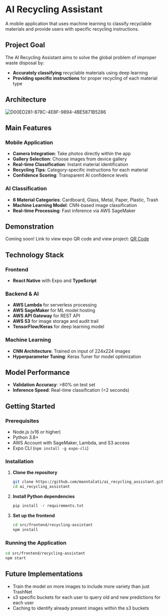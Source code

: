 # AI Recycling Assistant

A mobile application that uses machine learning to classify recyclable materials and provide users with specific recycling instructions.

## Project Goal

The AI Recycling Assistant aims to solve the global problem of improper waste disposal by:
- **Accurately classifying** recyclable materials using deep learning
- **Providing specific instructions** for proper recycling of each material type

## Architecture

![D00ED281-878C-4E8F-9894-4BE5871B5286](https://github.com/user-attachments/assets/8ccd539a-d071-4678-81a3-6a7c3d7228bc)

## Main Features

### Mobile Application
- **Camera Integration**: Take photos directly within the app
- **Gallery Selection**: Choose images from device gallery
- **Real-time Classification**: Instant material identification
- **Recycling Tips**: Category-specific instructions for each material
- **Confidence Scoring**: Transparent AI confidence levels

### AI Classification
- **6 Material Categories**: Cardboard, Glass, Metal, Paper, Plastic, Trash
- **Machine Learning Model**: CNN-based image classification
- **Real-time Processing**: Fast inference via AWS SageMaker

## Demonstration
Coming soon!
Link to view expo QR code and view project: [QR Code](https://expo.dev/preview/update?message=updates&updateRuntimeVersion=1.0.0&createdAt=2025-07-05T15%3A47%3A17.334Z&slug=exp&projectId=43376e04-454e-49c9-82ea-ca2123549bac&group=cf80674f-d242-40d0-8aa8-9ef9f35f2bd1)

## Technology Stack

### Frontend
- **React Native** with Expo and **TypeScript**

### Backend & AI
- **AWS Lambda** for serverless processing
- **AWS SageMaker** for ML model hosting
- **AWS API Gateway** for REST API
- **AWS S3** for image storage and audit trail
- **TensorFlow/Keras** for deep learning model

### Machine Learning
- **CNN Architecture**: Trained on input of 224x224 images
- **Hyperparameter Tuning**: Keras Tuner for model optimization

## Model Performance
- **Validation Accuracy**: >80% on test set
- **Inference Speed**: Real-time classification (<2 seconds)

## Getting Started

### Prerequisites
- Node.js (v16 or higher)
- Python 3.8+
- AWS Account with SageMaker, Lambda, and S3 access
- Expo CLI (`npm install -g expo-cli`)

### Installation

1. **Clone the repository**
   ```bash
   git clone https://github.com/manntalati/ai_recycling_assistant.git
   cd ai_recycling_assistant
   ```

2. **Install Python dependencies**
   ```bash
   pip install -r requirements.txt
   ```

3. **Set up the frontend**
   ```bash
   cd src/frontend/recycling-assistant
   npm install
   ```

### Running the Application

```bash
cd src/frontend/recycling-assistant
npm start
```

## Future Implementations
- Train the model on more images to include more variety than just TrashNet
- s3 specific buckets for each user to query old and new predictions for each user
- Caching to identify already present images within the s3 buckets 
